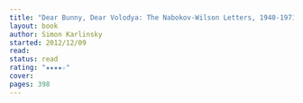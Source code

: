 ```yaml
---
title: "Dear Bunny, Dear Volodya: The Nabokov-Wilson Letters, 1940-1971"
layout: book
author: Simon Karlinsky
started: 2012/12/09
read: 
status: read
rating: "★★★★☆"
cover: 
pages: 398
---
```

